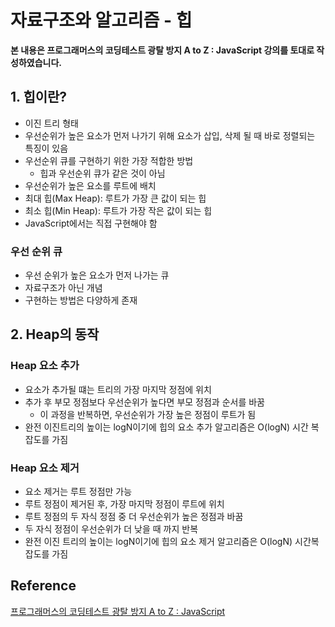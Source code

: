 # 자료구조와 알고리즘 - 힙



**본 내용은 프로그래머스의 코딩테스트 광탈 방지 A to Z : JavaScript 강의를 토대로 작성하였습니다.**



## 1. 힙이란?

* 이진 트리 형태
* 우선순위가 높은 요소가 먼저 나가기 위해 요소가 삽입, 삭제 될 때 바로 정렬되는 특징이 있음
* 우선순위 큐를 구현하기 위한 가장 적합한 방법
  * 힙과 우선순위 큐가 같은 것이 아님
* 우선순위가 높은 요소를 루트에 배치
* 최대 힙(Max Heap): 루트가 가장 큰 값이 되는 힙
* 최소 힙(Min Heap): 루트가 가장 작은 값이 되는 힙
* JavaScript에서는 직접 구현해야 함



### 우선 순위 큐

* 우선 순위가 높은 요소가 먼저 나가는 큐
* 자료구조가 아닌 개념
* 구현하는 방법은 다양하게 존재



## 2. Heap의 동작

### Heap 요소 추가

* 요소가 추가될 떄는 트리의 가장 마지막 정점에 위치
* 추가 후 부모 정점보다 우선순위가 높다면 부모 정점과 순서를 바꿈
  * 이 과정을 반복하면, 우선순위가 가장 높은 정점이 루트가 됨
* 완전 이진트리의 높이는 logN이기에 힙의 요소 추가 알고리즘은 O(logN) 시간 복잡도를 가짐



### Heap 요소 제거

* 요소 제거는 루트 정점만 가능
* 루트 정점이 제거된 후, 가장 마지막 정점이 루트에 위치
* 루트 정점의 두 자식 정점 중 더 우선순위가 높은 정점과 바꿈
* 두 자식 정점이 우선순위가 더 낮을 때 까지 반복
* 완전 이진 트리의 높이는 logN이기에 힙의 요소 제거 알고리즘은 O(logN) 시간복잡도를 가짐









## Reference

[프로그래머스의 코딩테스트 광탈 방지 A to Z : JavaScript](https://school.programmers.co.kr/learn/courses/13213)

